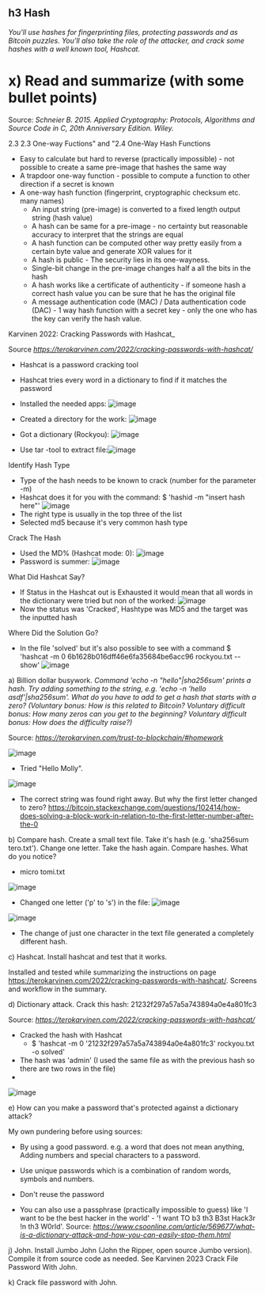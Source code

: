 ## h3 Hash

_You'll use hashes for fingerprinting files, protecting passwords and as Bitcoin puzzles. You'll also take the role of the attacker, and crack some hashes with a well known tool, Hashcat._

# x) Read and summarize (with some bullet points)
Source: _Schneier B. 2015. Applied Cryptography: Protocols, Algorithms and Source Code in C, 20th Anniversary Edition. Wiley._

2.3 2.3 One-way Fuctions" and "2.4 One-Way Hash Functions

- Easy to calculate but hard to reverse (practically impossible) - not possible to create a same pre-image that hashes the same way
- A trapdoor one-way function - possible to compute a function to other direction if a secret is known
- A one-way hash function (fingerprint, cryptographic checksum etc. many names)
  - An input string (pre-image) is converted to a fixed length output string (hash value)
  - A hash can be same for a pre-image - no certainty but reasonable accuracy to interpret that the strings are equal
  - A hash function can be computed other way pretty easily from a certain byte value and generate XOR values for it
  - A hash is public - The security lies in its one-wayness.
  - Single-bit change in the pre-image changes half a all the bits in the hash
  - A hash works like a certificate of authenticity - if someone hash a correct hash value you can be sure that he has the original file
  - A message authentication code (MAC) / Data authentication code (DAC) - 1 way hash function with a secret key - only the one who has the key can verify the hash value.
 
Karvinen 2022: Cracking Passwords with Hashcat_

Source _https://terokarvinen.com/2022/cracking-passwords-with-hashcat/_

- Hashcat is a password cracking tool 
- Hashcat tries every word in a dictionary to find if it matches the password

- Installed the needed apps: ![image](https://github.com/user-attachments/assets/4945dafb-94f2-4c15-8d66-58e3651524ba)
-  Created a directory for the work: ![image](https://github.com/user-attachments/assets/896b9d9a-c4dd-4958-a200-e77a73af274f)
- Got a dictionary (Rockyou): ![image](https://github.com/user-attachments/assets/a432a549-5ad4-4b9e-b004-85954460a040)
- Use tar -tool to extract file:![image](https://github.com/user-attachments/assets/525eed53-4a8e-45b8-b31d-ae0b4b15c7cf)

Identify Hash Type

- Type of the hash needs to be known to crack (number for the parameter -m)
- Hashcat does it for you with the command: $ 'hashid -m "insert hash here"'
![image](https://github.com/user-attachments/assets/77baa2d7-e17c-434b-8c7e-66212edc3c66)
- The right type is usually in the top three of the list
- Selected md5 because it's very common hash type

Crack The Hash
- Used the MD% (Hashcat mode: 0): ![image](https://github.com/user-attachments/assets/3624936a-f966-402b-8731-12a08ccceaca)
- Password is summer: ![image](https://github.com/user-attachments/assets/057069a7-15ed-4141-9032-1126e8814837)

What Did Hashcat Say?

- If Status in the Hashcat out is Exhausted it would mean that all words in the dictionary were tried but non of the worked:
![image](https://github.com/user-attachments/assets/c6a437e4-3f20-4657-a012-8215271ab106)
- Now the status was 'Cracked', Hashtype was MD5 and the target was the inputted hash 

Where Did the Solution Go?

- In the file 'solved' but it's also possible to see with a command $ 'hashcat -m 0 6b1628b016dff46e6fa35684be6acc96 rockyou.txt --show'
![image](https://github.com/user-attachments/assets/f910744e-f197-4626-9ff1-7beb8c1048be)

a) Billion dollar busywork. 
_Command 'echo -n "hello"|sha256sum' prints a hash. Try adding something to the string, e.g. 'echo -n 'hello asdf'|sha256sum'. What do you have to add to get a hash that starts with a zero? (Voluntary bonus: How is this related to Bitcoin? Voluntary difficult bonus: How many zeros can you get to the beginning? Voluntary difficult bonus: How does the difficulty raise?)_

Source: _https://terokarvinen.com/trust-to-blockchain/#homework_

![image](https://github.com/user-attachments/assets/ba76ee68-d918-4ce5-bece-9e13dcdb4816)
- Tried "Hello Molly".

![image](https://github.com/user-attachments/assets/8381e282-8566-4430-a77c-84835b4c63e8)

- The correct string was found right away. But why the first letter changed to zero?
https://bitcoin.stackexchange.com/questions/102414/how-does-solving-a-block-work-in-relation-to-the-first-letter-number-after-the-0

b) Compare hash. Create a small text file. Take it's hash (e.g. 'sha256sum tero.txt'). Change one letter. Take the hash again. Compare hashes. What do you notice?

- micro tomi.txt

![image](https://github.com/user-attachments/assets/47122444-b90d-46f3-bd49-31c30b7ccdbe)
- Changed one letter ('p' to 's') in the file: ![image](https://github.com/user-attachments/assets/c40f85eb-5a70-4cd6-b63d-d52cccd862e2)

![image](https://github.com/user-attachments/assets/3dbc0ec0-f316-4863-ba47-8443c6d22839)
- The change of just one character in the text file generated a completely different hash. 

c) Hashcat. Install hashcat and test that it works.

Installed and tested while summarizing the instructions on page https://terokarvinen.com/2022/cracking-passwords-with-hashcat/. Screens and workflow in the summary.

d) Dictionary attack. Crack this hash: 21232f297a57a5a743894a0e4a801fc3

Source: _https://terokarvinen.com/2022/cracking-passwords-with-hashcat/_

- Cracked the hash with Hashcat
  - $ 'hashcat -m 0 '21232f297a57a5a743894a0e4a801fc3' rockyou.txt -o solved'
- The hash was 'admin' (I used the same file as with the previous hash so there are two rows in the file)
- 
![image](https://github.com/user-attachments/assets/7219b533-1e20-4b3a-bda4-485ed4fe34c0)

e) How can you make a password that's protected against a dictionary attack?

My own pundering before using sources:
- By using a good password. e.g. a word that does not mean anything, Adding numbers and special characters to a password. 

- Use unique passwords which is a combination of random words, symbols and numbers.
- Don't reuse the password
- You can also use a passphrase (practically impossible to guess) like 'I want to be the best hacker in the world' - '! want TO b3 th3 B3st Hack3r !n th3 W0rld'.
Source: _https://www.csoonline.com/article/569677/what-is-a-dictionary-attack-and-how-you-can-easily-stop-them.html_

j) John. Install Jumbo John (John the Ripper, open source Jumbo version). Compile it from source code as needed. See Karvinen 2023 Crack File Password With John.



k) Crack file password with John.

